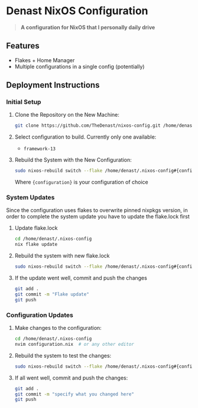 # Denast NixOS Configuration
> **A configuration for NixOS that I personally daily drive**

## Features

- Flakes + Home Manager
- Multiple configurations in a single config (potentially)

## Deployment Instructions

### Initial Setup

1. Clone the Repository on the New Machine:
   ```sh
   git clone https://github.com/TheDenast/nixos-config.git /home/denast/.nixos-config
   ```

2. Select configuration to build. Currently only one available:

   - `framework-13`

3. Rebuild the System with the New Configuration:
   ```sh
   sudo nixos-rebuild switch --flake /home/denast/.nixos-config#{configuration}
   ```
   Where `{configuration}` is your configuration of choice

### System Updates

Since the configuration uses flakes to overwrite pinned nixpkgs version,
in order to complete the system update you have to update the flake.lock first

1. Update flake.lock 
   ```sh
   cd /home/denast/.nixos-config
   nix flake update
   ```

2. Rebuild the system with new flake.lock
   ```sh
   sudo nixos-rebuild switch --flake /home/denast/.nixos-config#{configuration}
   ```

3. If the update went well, commit and push the changes
   ```sh
   git add .
   git commit -m "Flake update"
   git push
   ```

### Configuration Updates

1. Make changes to the configuration:
   ```sh
   cd /home/denast/.nixos-config
   nvim configuration.nix  # or any other editor
   ```

2. Rebuild the system to test the changes:
   ```sh
   sudo nixos-rebuild switch --flake /home/denast/.nixos-config#{configuration}
   ```

3. If all went well, commit and push the changes:
   ```sh
   git add .
   git commit -m "specify what you changed here"
   git push
   ```
